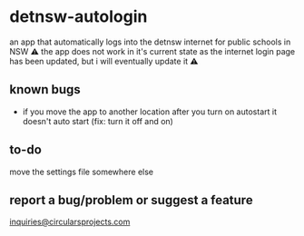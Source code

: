 # detnsw-autologin
an app that automatically logs into the detnsw internet for public schools in NSW
⚠️ the app does not work in it's current state as the internet login page has been updated, but i will eventually update it ⚠️
## known bugs
 - if you move the app to another location after you turn on autostart it doesn't auto start (fix: turn it off and on)
## to-do
move the settings file somewhere else
## report a bug/problem or suggest a feature
inquiries@circularsprojects.com
